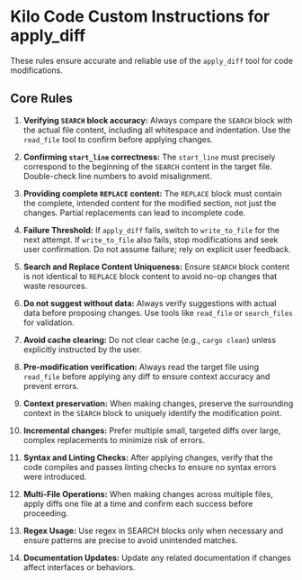 # Kilo Code Custom Instructions for apply_diff

These rules ensure accurate and reliable use of the `apply_diff` tool for code modifications.

## Core Rules

1. **Verifying `SEARCH` block accuracy:** Always compare the `SEARCH` block with the actual file content, including all whitespace and indentation. Use the `read_file` tool to confirm before applying changes.

2. **Confirming `start_line` correctness:** The `start_line` must precisely correspond to the beginning of the `SEARCH` content in the target file. Double-check line numbers to avoid misalignment.

3. **Providing complete `REPLACE` content:** The `REPLACE` block must contain the complete, intended content for the modified section, not just the changes. Partial replacements can lead to incomplete code.

4. **Failure Threshold:** If `apply_diff` fails, switch to `write_to_file` for the next attempt. If `write_to_file` also fails, stop modifications and seek user confirmation. Do not assume failure; rely on explicit user feedback.

5. **Search and Replace Content Uniqueness:** Ensure `SEARCH` block content is not identical to `REPLACE` block content to avoid no-op changes that waste resources.

6. **Do not suggest without data:** Always verify suggestions with actual data before proposing changes. Use tools like `read_file` or `search_files` for validation.

7. **Avoid cache clearing:** Do not clear cache (e.g., `cargo clean`) unless explicitly instructed by the user.

8. **Pre-modification verification:** Always read the target file using `read_file` before applying any diff to ensure context accuracy and prevent errors.

9. **Context preservation:** When making changes, preserve the surrounding context in the `SEARCH` block to uniquely identify the modification point.

10. **Incremental changes:** Prefer multiple small, targeted diffs over large, complex replacements to minimize risk of errors.

11. **Syntax and Linting Checks:** After applying changes, verify that the code compiles and passes linting checks to ensure no syntax errors were introduced.

12. **Multi-File Operations:** When making changes across multiple files, apply diffs one file at a time and confirm each success before proceeding.

13. **Regex Usage:** Use regex in SEARCH blocks only when necessary and ensure patterns are precise to avoid unintended matches.

14. **Documentation Updates:** Update any related documentation if changes affect interfaces or behaviors.
